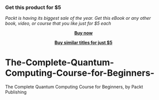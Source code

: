 
### Get this product for $5

<i>Packt is having its biggest sale of the year. Get this eBook or any other book, video, or course that you like just for $5 each</i>


<b><p align='center'>[Buy now](https://packt.link/9781803235677)</p></b>


<b><p align='center'>[Buy similar titles for just $5](https://subscription.packtpub.com/search)</p></b>


# The-Complete-Quantum-Computing-Course-for-Beginners-
The Complete Quantum Computing Course for Beginners, by Packt Publishing

